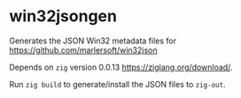 # win32jsongen

Generates the JSON Win32 metadata files for https://github.com/marlersoft/win32json

Depends on `zig` version 0.0.13 https://ziglang.org/download/.

Run `zig build` to generate/install the JSON files to `zig-out`.
